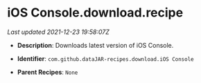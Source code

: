 # iOS Console.download.recipe

_Last updated 2021-12-23 19:58:07Z_

- **Description**: Downloads latest version of iOS Console.

- **Identifier**: `com.github.dataJAR-recipes.download.iOS Console`

- **Parent Recipes**: `None`